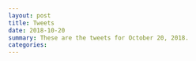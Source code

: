 ```yaml
---
layout: post
title: Tweets
date: 2018-10-20
summary: These are the tweets for October 20, 2018.
categories:
---
```


